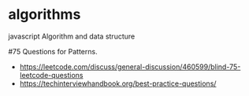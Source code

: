 # algorithms
javascript Algorithm and data structure

#75 Questions for Patterns. 

- https://leetcode.com/discuss/general-discussion/460599/blind-75-leetcode-questions
- https://techinterviewhandbook.org/best-practice-questions/

